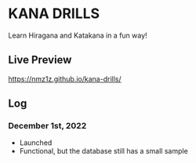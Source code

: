 # KANA DRILLS
Learn Hiragana and Katakana in a fun way!

## Live Preview
https://nmz1z.github.io/kana-drills/

## Log

### December 1st, 2022

- Launched
- Functional, but the database still has a small sample
